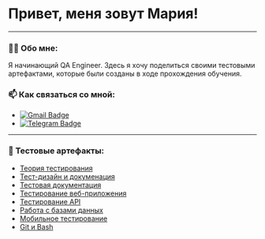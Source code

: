 # Привет, меня зовут Мария!

---

### 👨‍💻 Обо мне:

Я начинающий QA Engineer. Здесь я хочу поделиться своими тестовыми артефактами, которые были созданы в ходе прохождения обучения.

### 📫 Как связаться со мной: 
- [![Gmail Badge](https://img.shields.io/badge/Gmail-D14836?style=for-the-badge&logo=gmail&logoColor=white)](mailto:sarcasmary@gmail.com)
- [![Telegram Badge](https://img.shields.io/badge/Telegram-2CA5E0?style=for-the-badge&logo=telegram&logoColor=white)](https://t.me/Mary_Samuilova)

---

### 📁 Тестовые артефакты:
- [Теория тестирования](https://github.com/sarcasmary/theory)
- [Тест-дизайн и докуменация](https://github.com/sarcasmary/design)
- [Тестовая документация](https://github.com/sarcasmary/docs)
- [Тестирование веб-приложения](https://github.com/sarcasmary/web)
- [Тестирование API](https://github.com/sarcasmary/api)
- [Работа с базами данных](https://github.com/sarcasmary/database)
- [Мобильное тестирование](https://github.com/sarcasmary/mobile)
- [Git и Bash](https://github.com/sarcasmary/git_bash)
